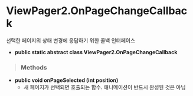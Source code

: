 # ViewPager2.OnPageChangeCallback
선택한 페이지의 상태 변경에 응답하기 위한 콜백 인터페이스

* **public static abstract class ViewPager2.OnPageChangeCallback**

> ### Methods
* **public void onPageSelected (int position)**
    - 새 페이지가 선택되면 호출되는 함수. 애니메이션이 반드시 완성된 것은 아님
